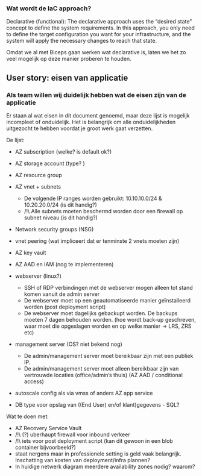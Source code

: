 
### Wat wordt de IaC approach?

Declarative (functional): The declarative approach uses the “desired state” concept to define the system requirements. In this approach, you only need to define the target configuration you want for your infrastructure, and the system will apply the necessary changes to reach that state. 

Omdat we al met Biceps gaan werken wat declarative is, laten we het zo veel mogelijk op deze manier proberen te houden. 


## User story: eisen van applicatie
### Als team willen wij duidelijk hebben wat de eisen zijn van de applicatie

Er staan al wat eisen in dit document genoemd, maar deze lijst is mogelijk incompleet of onduidelijk. Het is belangrijk om alle onduidelijkheden uitgezocht te hebben voordat je groot werk gaat verzetten.

De lijst: 

- AZ subscription (welke? is default ok?)
- AZ storage account (type? )
- AZ resource group
- AZ vnet + subnets
    - De volgende IP ranges worden gebruikt: 10.10.10.0/24 & 10.20.20.0/24 (is dit handig?)
    - /!\ Alle subnets moeten beschermd worden door een firewall op subnet niveau (is dit handig?)
- Network security groups (NSG)
- vnet peering (wat impliceert dat er tenminste 2 vnets moeten zijn)
- AZ key vault
- AZ AAD en IAM (nog te implementeren)
- webserver (linux?)
    - SSH of RDP verbindingen met de webserver mogen alleen tot stand komen vanuit de admin server
    - De webserver moet op een geautomatiseerde manier geïnstalleerd worden (post deployment script)
    - De webserver moet dagelijks gebackupt worden. De backups moeten 7 dagen behouden worden. (hoe wordt back-up geschreven, waar moet die opgeslagen worden en op welke manier -> LRS, ZRS etc)
- management server (OS? niet bekend nog)
    - De admin/management server moet bereikbaar zijn met een publiek IP.
    - De admin/management server moet alleen bereikbaar zijn van vertrouwde locaties (office/admin’s thuis) (AZ AAD / conditional access)

- autoscale config als via vmss of anders AZ app service
- DB type voor opslag van ((End User) en/of klant)gegevens - SQL?

Wat te doen met:
- AZ Recovery Service Vault
- /!\ (?) uberhaupt firewall voor inbound verkeer 
- /!\ iets voor post deployment script (kan dit gewoon in een blob container bijvoorbeeld?)
- staat nergens maar in professionele setting is geld vaak belangrijk. Inschatting van kosten van deployment/infra plannen?
- In huidige netwerk diagram meerdere availability zones nodig? waarom?